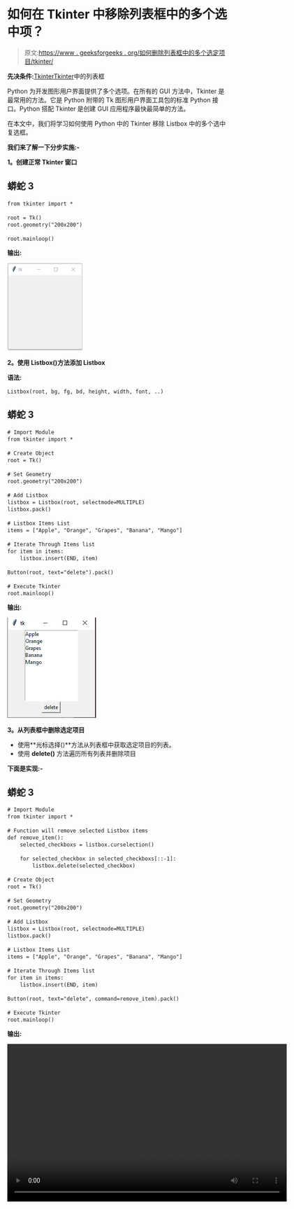 # 如何在 Tkinter 中移除列表框中的多个选中项？

> 原文:[https://www . geeksforgeeks . org/如何删除列表框中的多个选定项目/tkinter/](https://www.geeksforgeeks.org/how-to-remove-multiple-selected-items-in-listbox-in-tkinter/)

**先决条件:**[Tkinter](https://www.geeksforgeeks.org/python-gui-tkinter/https://www.geeksforgeeks.org/python-gui-tkinter/)[Tkinter](https://www.geeksforgeeks.org/python-tkinter-listbox-widget/)中的列表框

Python 为开发图形用户界面提供了多个选项。在所有的 GUI 方法中，Tkinter 是最常用的方法。它是 Python 附带的 Tk 图形用户界面工具包的标准 Python 接口。Python 搭配 Tkinter 是创建 GUI 应用程序最快最简单的方法。

在本文中，我们将学习如何使用 Python 中的 Tkinter 移除 Listbox 中的多个选中复选框。

**我们来了解一下分步实施:-**

**1。创建正常 Tkinter 窗口**

## 蟒蛇 3

```
from tkinter import *

root = Tk()
root.geometry("200x200")

root.mainloop()
```

**输出:**

![](img/fcbcf12cbb8e2fb439d28874b3d173ba.png)

**2。使用 Listbox()方法添加 Listbox**

**语法:**

```
Listbox(root, bg, fg, bd, height, width, font, ..) 
```

## 蟒蛇 3

```
# Import Module
from tkinter import *

# Create Object
root = Tk()

# Set Geometry
root.geometry("200x200")

# Add Listbox
listbox = Listbox(root, selectmode=MULTIPLE)
listbox.pack()

# Listbox Items List
items = ["Apple", "Orange", "Grapes", "Banana", "Mango"]

# Iterate Through Items list 
for item in items:
    listbox.insert(END, item)

Button(root, text="delete").pack()

# Execute Tkinter
root.mainloop()
```

**输出:**

![](img/583a63457237f6140d5aac179eb0d193.png)

**3。从列表框中删除选定项目**

*   使用**光标选择()**方法从列表框中获取选定项目的列表。
*   使用 **delete()** 方法遍历所有列表并删除项目

**下面是实现:-**

## 蟒蛇 3

```
# Import Module
from tkinter import *

# Function will remove selected Listbox items
def remove_item():
    selected_checkboxs = listbox.curselection()

    for selected_checkbox in selected_checkboxs[::-1]:
        listbox.delete(selected_checkbox)

# Create Object
root = Tk()

# Set Geometry
root.geometry("200x200")

# Add Listbox
listbox = Listbox(root, selectmode=MULTIPLE)
listbox.pack()

# Listbox Items List
items = ["Apple", "Orange", "Grapes", "Banana", "Mango"]

# Iterate Through Items list 
for item in items:
    listbox.insert(END, item)

Button(root, text="delete", command=remove_item).pack()

# Execute Tkinter
root.mainloop()
```

**输出:**

<video class="wp-video-shortcode" id="video-548595-1" width="640" height="360" preload="metadata" controls=""><source type="video/mp4" src="https://media.geeksforgeeks.org/wp-content/uploads/20210125172532/FreeOnlineScreenRecorderProject5.mp4?_=1">[https://media.geeksforgeeks.org/wp-content/uploads/20210125172532/FreeOnlineScreenRecorderProject5.mp4](https://media.geeksforgeeks.org/wp-content/uploads/20210125172532/FreeOnlineScreenRecorderProject5.mp4)</video>
